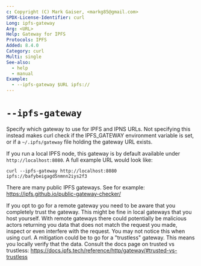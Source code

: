 ```yaml
---
c: Copyright (C) Mark Gaiser, <markg85@gmail.com>
SPDX-License-Identifier: curl
Long: ipfs-gateway
Arg: <URL>
Help: Gateway for IPFS
Protocols: IPFS
Added: 8.4.0
Category: curl
Multi: single
See-also:
  - help
  - manual
Example:
  - --ipfs-gateway $URL ipfs://
---
```


# `--ipfs-gateway`

Specify which gateway to use for IPFS and IPNS URLs. Not specifying this
instead makes curl check if the IPFS_GATEWAY environment variable is set, or
if a `~/.ipfs/gateway` file holding the gateway URL exists.

If you run a local IPFS node, this gateway is by default available under
`http://localhost:8080`. A full example URL would look like:

    curl --ipfs-gateway http://localhost:8080 ipfs://bafybeigagd5nmnn2iys2f3

There are many public IPFS gateways. See for example:
https://ipfs.github.io/public-gateway-checker/

If you opt to go for a remote gateway you need to be aware that you completely
trust the gateway. This might be fine in local gateways that you host
yourself. With remote gateways there could potentially be malicious actors
returning you data that does not match the request you made, inspect or even
interfere with the request. You may not notice this when using curl. A
mitigation could be to go for a "trustless" gateway. This means you locally
verify that the data. Consult the docs page on trusted vs trustless:
https://docs.ipfs.tech/reference/http/gateway/#trusted-vs-trustless
